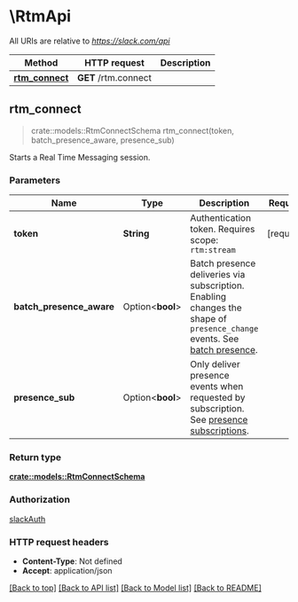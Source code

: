# \RtmApi

All URIs are relative to *https://slack.com/api*

Method | HTTP request | Description
------------- | ------------- | -------------
[**rtm_connect**](RtmApi.md#rtm_connect) | **GET** /rtm.connect | 



## rtm_connect

> crate::models::RtmConnectSchema rtm_connect(token, batch_presence_aware, presence_sub)


Starts a Real Time Messaging session.

### Parameters


Name | Type | Description  | Required | Notes
------------- | ------------- | ------------- | ------------- | -------------
**token** | **String** | Authentication token. Requires scope: `rtm:stream` | [required] |
**batch_presence_aware** | Option<**bool**> | Batch presence deliveries via subscription. Enabling changes the shape of `presence_change` events. See [batch presence](/docs/presence-and-status#batching). |  |
**presence_sub** | Option<**bool**> | Only deliver presence events when requested by subscription. See [presence subscriptions](/docs/presence-and-status#subscriptions). |  |

### Return type

[**crate::models::RtmConnectSchema**](rtm_connect_schema.md)

### Authorization

[slackAuth](../README.md#slackAuth)

### HTTP request headers

- **Content-Type**: Not defined
- **Accept**: application/json

[[Back to top]](#) [[Back to API list]](../README.md#documentation-for-api-endpoints) [[Back to Model list]](../README.md#documentation-for-models) [[Back to README]](../README.md)

